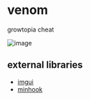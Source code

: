 # venom
growtopia cheat

![image](https://user-images.githubusercontent.com/73388513/223728364-a9bb6ab3-0b55-49cd-93d8-4f4464655f02.png)

## external libraries
* [imgui](https://github.com/ocornut/imgui)
* [minhook](https://github.com/TsudaKageyu/minhook)

